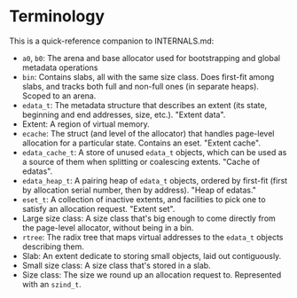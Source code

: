 # Terminology

This is a quick-reference companion to INTERNALS.md:
- `a0`, `b0`: The arena and base allocator used for bootstrapping and global
    metadata operations
- `bin`: Contains slabs, all with the same size class.  Does first-fit among
    slabs, and tracks both full and non-full ones (in separate heaps).  Scoped
    to an arena.
- `edata_t`: The metadata structure that describes an extent (its state,
    beginning and end addresses, size, etc.).  "Extent data".
- Extent: A region of virtual memory.
- `ecache`: The struct (and level of the allocator) that handles page-level
    allocation for a particular state.  Contains an eset.  "Extent cache".
- `edata_cache_t`: A store of unused `edata_t` objects, which can be used as a
    source of them when splitting or coalescing extents.  "Cache of edatas".
- `edata_heap_t`: A pairing heap of `edata_t` objects, ordered by first-fit
    (first by allocation serial number, then by address).  "Heap of edatas."
- `eset_t`: A collection of inactive extents, and facilities to pick one to
    satisfy an allocation request.  "Extent set".
- Large size class: A size class that's big enough to come directly from the
    page-level allocator, without being in a bin.
- `rtree`: The radix tree that maps virtual addresses to the `edata_t` objects
    describing them.
- Slab: An extent dedicate to storing small objects, laid out contiguously.
- Small size class: A size class that's stored in a slab.
- Size class: The size we round up an allocation request to.  Represented with
    an `szind_t`.
